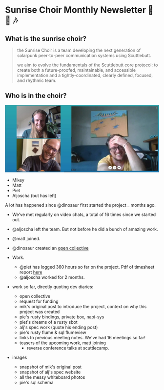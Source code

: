 # Sunrise Choir Monthly Newsletter :nut_and_bolt: :sunrise: :notes:

## What is the sunrise choir? 

> the Sunrise Choir is a team developing the next generation of solarpunk peer-to-peer communication systems using Scuttlebutt.
>
> we aim to evolve the fundamentals of the Scuttlebutt core protocol: to create both a future-proofed, maintainable, and accessible implementation and a tightly-coordinated, clearly defined, focused, and rhythmic team. 

## Who is in the choir?

![matt-mikey-piet](/newsletters/images/meeting.jpeg)

- Mikey
- Matt
- Piet
- Aljoscha (but has left)

A lot has happened since @dinosaur first started the project _ months ago.

- We've met regularly on video chats, a total of 16 times since we started out.
- @aljoscha left the team. But not before he did a bunch of amazing work.
- @matt joined.
- @dinosaur created an [open collective](https://opencollective.com/sunrise-choir)
- Work. 
  - @piet has logged 360 hours so far on the project. Pdf of timesheet report [here](/newsletters/images/piet-hours-report.pdf)  
  - @aljoscha worked for 2 months.

- work so far, directly quoting dev diaries:
    - open collective
    - request for funding
    - mik's original post to introduce the project, context on why this project was created
    - pie's rusty bindings, private box, napi-sys
    - piet's dreams of a rusty sbot
    - alj's spec work (quote his ending post)
    - pie's rusty flume & sql flumeview
    - links to previous meeting notes. We've had 16 meetings so far!
    - teasers of the upcoming work, matt joining
      - reverse conference talks at scuttlecamp.
- images
    - snapshot of mik's original post
    - snapshot of alj's spec website
    - all the messy whiteboard photos
    - pie's sql schema 
